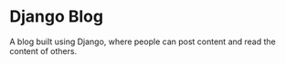 # Django Blog
A blog built using Django, where people can post content and read the content of others.

